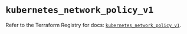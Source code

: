# `kubernetes_network_policy_v1`

Refer to the Terraform Registry for docs: [`kubernetes_network_policy_v1`](https://registry.terraform.io/providers/hashicorp/kubernetes/2.37.0/docs/resources/network_policy_v1).

